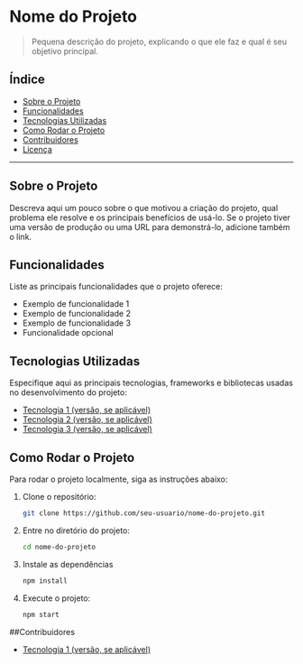 # Nome do Projeto

> Pequena descrição do projeto, explicando o que ele faz e qual é seu objetivo principal.

## Índice

- [Sobre o Projeto](#sobre-o-projeto)
- [Funcionalidades](#funcionalidades)
- [Tecnologias Utilizadas](#tecnologias-utilizadas)
- [Como Rodar o Projeto](#como-rodar-o-projeto)
- [Contribuidores](#contribuidores)
- [Licença](#licença)

---

## Sobre o Projeto

Descreva aqui um pouco sobre o que motivou a criação do projeto, qual problema ele resolve e os principais benefícios de usá-lo. Se o projeto tiver uma versão de produção ou uma URL para demonstrá-lo, adicione também o link.

## Funcionalidades

Liste as principais funcionalidades que o projeto oferece:

- Exemplo de funcionalidade 1
- Exemplo de funcionalidade 2
- Exemplo de funcionalidade 3
- Funcionalidade opcional

## Tecnologias Utilizadas

Especifique aqui as principais tecnologias, frameworks e bibliotecas usadas no desenvolvimento do projeto:

- [Tecnologia 1 (versão, se aplicável)](https://link-para-a-documentação)
- [Tecnologia 2 (versão, se aplicável)](https://link-para-a-documentação)
- [Tecnologia 3 (versão, se aplicável)](https://link-para-a-documentação)

## Como Rodar o Projeto

Para rodar o projeto localmente, siga as instruções abaixo:

1. Clone o repositório:
   ```bash
   git clone https://github.com/seu-usuario/nome-do-projeto.git
2. Entre no diretório do projeto:
   ```bash
   cd nome-do-projeto
3. Instale as dependências
   ```bash
   npm install
4. Execute o projeto:
   ```bash
   npm start
##Contribuidores
- [Tecnologia 1 (versão, se aplicável)](https://link-para-a-documentação)





